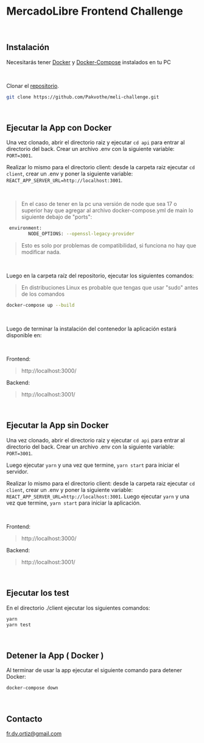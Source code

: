 # MercadoLibre Frontend Challenge

</br>

## Instalación

Necesitarás tener [Docker](https://docs.docker.com/get-docker/)
y [Docker-Compose](https://docs.docker.com/compose/install/) instalados en tu PC

</br>

Clonar el [repositorio](https://github.com/Pakvothe/meli-challenge).

```bash
git clone https://github.com/Pakvothe/meli-challenge.git
```

</br>

## Ejecutar la App con Docker

Una vez clonado, abrir el directorio raiz y ejecutar `cd api` para entrar al directorio del back. Crear un archivo .env con la siguiente variable: `PORT=3001`.

Realizar lo mismo para el directorio client: desde la carpeta raiz ejecutar `cd client`, crear un .env y poner la siguiente variable: `REACT_APP_SERVER_URL=http://localhost:3001`.

</br>

> En el caso de tener en la pc una versión de node que sea 17 o superior hay que agregar al archivo docker-compose.yml de main lo siguiente debajo de "ports":

```bash
 environment:
        NODE_OPTIONS: --openssl-legacy-provider
```

> Esto es solo por problemas de compatibilidad, si funciona no hay que modificar nada.

</br>

Luego en la carpeta raíz del repositorio, ejecutar los siguientes comandos:

> En distribuciones Linux es probable que tengas que usar "sudo" antes de los comandos

```bash
docker-compose up --build
```

</br>

Luego de terminar la instalación del contenedor la aplicación estará disponible en:

</br>

Frontend:

> http://localhost:3000/

Backend:

> http://localhost:3001/

</br>

## Ejecutar la App sin Docker

Una vez clonado, abrir el directorio raiz y ejecutar `cd api` para entrar al directorio del back. Crear un archivo .env con la siguiente variable: `PORT=3001`.

Luego ejecutar `yarn` y una vez que termine, `yarn start` para iniciar el servidor.

Realizar lo mismo para el directorio client: desde la carpeta raiz ejecutar `cd client`, crear un .env y poner la siguiente variable: `REACT_APP_SERVER_URL=http://localhost:3001`. Luego ejecutar `yarn` y una vez que termine, `yarn start` para iniciar la aplicación.

</br>

Frontend:

> http://localhost:3000/

Backend:

> http://localhost:3001/

</br>

## Ejecutar los test

En el directorio ./client ejecutar los siguientes comandos:

```bash
yarn
yarn test
```

</br>

## Detener la App ( Docker )

Al terminar de usar la app ejecutar el siguiente comando para detener Docker:

```bash
docker-compose down
```

</br>

## Contacto

fr.dv.ortiz@gmail.com
